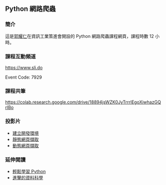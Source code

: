 ## Python 網路爬蟲

### 簡介

這是[郭耀仁](https://www.facebook.com/yaojen.kuo.1)在資訊工業策進會開設的 Python 網路爬蟲課程網頁，課程時數 12 小時。

### 課程互動頻道

<https://www.sli.do>

Event Code: 7929

### 課程共筆

<https://colab.research.google.com/drive/18894jsWZK0JyTrrrlEgoXiwhazGQrIBo>

### 投影片

- [建立開發環境](dev_env.slides.html)
- [靜態網頁擷取](static_scraper.slides.html)
- [動態網頁擷取](dynamic_scraper.slides.html)

### 延伸閱讀

- [輕鬆學習 Python](https://www.datainpoint.com/python-essentials/)
- [進擊的資料科學](https://www.datainpoint.com/data-science-in-action/)

